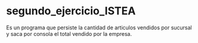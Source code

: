 # segundo_ejercicio_ISTEA

Es un programa que persiste la cantidad de articulos vendidos por sucursal y saca por consola el total vendido por la empresa.
